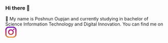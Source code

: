 ### Hi there 👋
🔭 My name is Poshnun Oupjan and currently studying in bachelor of Science Information Technology and Digital Innovation. You can find me on 
![alt text](https://github.com/Madcattk/Madcattk/blob/main/image/instagram.png)
<!--
**Madcattk/Madcattk** is a ✨ _special_ ✨ repository because its `README.md` (this file) appears on your GitHub profile.

Here are some ideas to get you started:

- 🔭 I’m currently working on ...
- 🌱 I’m currently learning ...
- 👯 I’m looking to collaborate on ...
- 🤔 I’m looking for help with ...
- 💬 Ask me about ...
- 📫 How to reach me: ...
- 😄 Pronouns: ...
- ⚡ Fun fact: ...
-->
